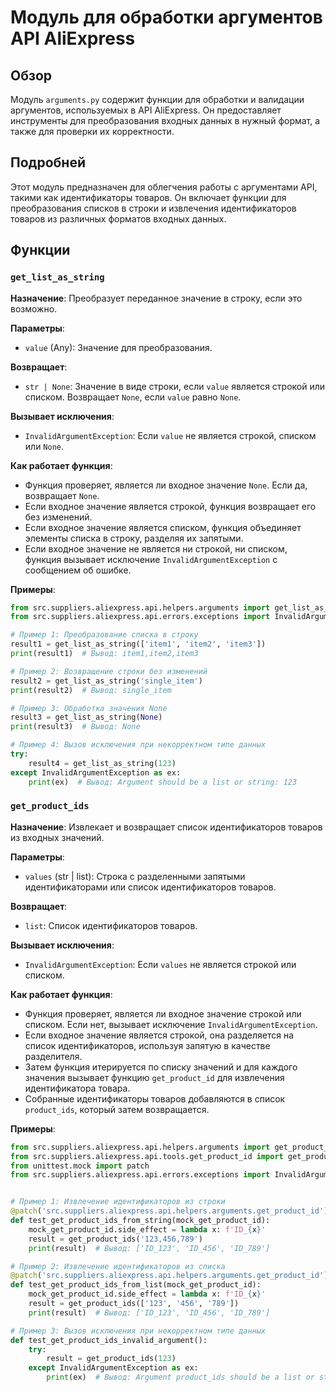 # Модуль для обработки аргументов API AliExpress
## Обзор

Модуль `arguments.py` содержит функции для обработки и валидации аргументов, используемых в API AliExpress. Он предоставляет инструменты для преобразования входных данных в нужный формат, а также для проверки их корректности.

## Подробней

Этот модуль предназначен для облегчения работы с аргументами API, такими как идентификаторы товаров. Он включает функции для преобразования списков в строки и извлечения идентификаторов товаров из различных форматов входных данных.

## Функции

### `get_list_as_string`

**Назначение**: Преобразует переданное значение в строку, если это возможно.

**Параметры**:
- `value` (Any): Значение для преобразования.

**Возвращает**:
- `str | None`: Значение в виде строки, если `value` является строкой или списком. Возвращает `None`, если `value` равно `None`.

**Вызывает исключения**:
- `InvalidArgumentException`: Если `value` не является строкой, списком или `None`.

**Как работает функция**:
- Функция проверяет, является ли входное значение `None`. Если да, возвращает `None`.
- Если входное значение является строкой, функция возвращает его без изменений.
- Если входное значение является списком, функция объединяет элементы списка в строку, разделяя их запятыми.
- Если входное значение не является ни строкой, ни списком, функция вызывает исключение `InvalidArgumentException` с сообщением об ошибке.

**Примеры**:

```python
from src.suppliers.aliexpress.api.helpers.arguments import get_list_as_string
from src.suppliers.aliexpress.api.errors.exceptions import InvalidArgumentException

# Пример 1: Преобразование списка в строку
result1 = get_list_as_string(['item1', 'item2', 'item3'])
print(result1)  # Вывод: item1,item2,item3

# Пример 2: Возвращение строки без изменений
result2 = get_list_as_string('single_item')
print(result2)  # Вывод: single_item

# Пример 3: Обработка значения None
result3 = get_list_as_string(None)
print(result3)  # Вывод: None

# Пример 4: Вызов исключения при некорректном типе данных
try:
    result4 = get_list_as_string(123)
except InvalidArgumentException as ex:
    print(ex)  # Вывод: Argument should be a list or string: 123
```

### `get_product_ids`

**Назначение**: Извлекает и возвращает список идентификаторов товаров из входных значений.

**Параметры**:
- `values` (str | list): Строка с разделенными запятыми идентификаторами или список идентификаторов товаров.

**Возвращает**:
- `list`: Список идентификаторов товаров.

**Вызывает исключения**:
- `InvalidArgumentException`: Если `values` не является строкой или списком.

**Как работает функция**:
- Функция проверяет, является ли входное значение строкой или списком. Если нет, вызывает исключение `InvalidArgumentException`.
- Если входное значение является строкой, она разделяется на список идентификаторов, используя запятую в качестве разделителя.
- Затем функция итерируется по списку значений и для каждого значения вызывает функцию `get_product_id` для извлечения идентификатора товара.
- Собранные идентификаторы товаров добавляются в список `product_ids`, который затем возвращается.

**Примеры**:

```python
from src.suppliers.aliexpress.api.helpers.arguments import get_product_ids
from src.suppliers.aliexpress.api.tools.get_product_id import get_product_id
from unittest.mock import patch
from src.suppliers.aliexpress.api.errors.exceptions import InvalidArgumentException


# Пример 1: Извлечение идентификаторов из строки
@patch('src.suppliers.aliexpress.api.helpers.arguments.get_product_id')
def test_get_product_ids_from_string(mock_get_product_id):
    mock_get_product_id.side_effect = lambda x: f'ID_{x}'
    result = get_product_ids('123,456,789')
    print(result)  # Вывод: ['ID_123', 'ID_456', 'ID_789']

# Пример 2: Извлечение идентификаторов из списка
@patch('src.suppliers.aliexpress.api.helpers.arguments.get_product_id')
def test_get_product_ids_from_list(mock_get_product_id):
    mock_get_product_id.side_effect = lambda x: f'ID_{x}'
    result = get_product_ids(['123', '456', '789'])
    print(result)  # Вывод: ['ID_123', 'ID_456', 'ID_789']

# Пример 3: Вызов исключения при некорректном типе данных
def test_get_product_ids_invalid_argument():
    try:
        result = get_product_ids(123)
    except InvalidArgumentException as ex:
        print(ex)  # Вывод: Argument product_ids should be a list or string